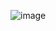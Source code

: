 ![image](https://github.com/Gulsahyldrm/JavaScript/assets/74858914/d7385a45-ef36-4c26-83ce-e01699ac25d2)
